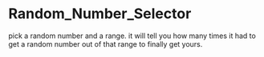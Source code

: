 # Random_Number_Selector
pick a random number and a range. it will tell you how many times it had to get a random number out of that range to finally get yours.
